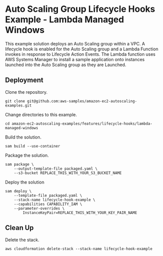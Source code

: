 # Auto Scaling Group Lifecycle Hooks Example - Lambda Managed Windows

This example solution deploys an Auto Scaling group within a VPC. A lifecycle hook is enabled for the Auto Scaling group and a Lambda Function invokes in response to Lifecycle Action Events. The Lambda function uses AWS Systems Manager to install a sample application onto instances launched into the Auto Scaling group as they are Launched.

## Deployment

Clone the repository.

```
git clone git@github.com:aws-samples/amazon-ec2-autoscaling-examples.git
```

Change directories to this example.

```
cd amazon-ec2-autoscaling-examples/features/lifecycle-hooks/lambda-managed-windows
```

Build the solution.

```
sam build --use-container
```

Package the solution.

```
sam package \
    --output-template-file packaged.yaml \
    --s3-bucket REPLACE_THIS_WITH_YOUR_S3_BUCKET_NAME
```

Deploy the solution
```
sam deploy \
    --template-file packaged.yaml \
    --stack-name lifecycle-hook-example \
    --capabilities CAPABILITY_IAM \
    --parameter-overrides \
        InstanceKeyPair=REPLACE_THIS_WITH_YOUR_KEY_PAIR_NAME  
```

## Clean Up

Delete the stack.

```
aws cloudformation delete-stack --stack-name lifecycle-hook-example
```
